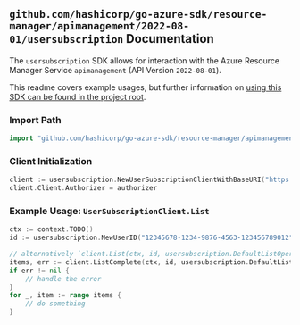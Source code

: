 
## `github.com/hashicorp/go-azure-sdk/resource-manager/apimanagement/2022-08-01/usersubscription` Documentation

The `usersubscription` SDK allows for interaction with the Azure Resource Manager Service `apimanagement` (API Version `2022-08-01`).

This readme covers example usages, but further information on [using this SDK can be found in the project root](https://github.com/hashicorp/go-azure-sdk/tree/main/docs).

### Import Path

```go
import "github.com/hashicorp/go-azure-sdk/resource-manager/apimanagement/2022-08-01/usersubscription"
```


### Client Initialization

```go
client := usersubscription.NewUserSubscriptionClientWithBaseURI("https://management.azure.com")
client.Client.Authorizer = authorizer
```


### Example Usage: `UserSubscriptionClient.List`

```go
ctx := context.TODO()
id := usersubscription.NewUserID("12345678-1234-9876-4563-123456789012", "example-resource-group", "serviceValue", "userIdValue")

// alternatively `client.List(ctx, id, usersubscription.DefaultListOperationOptions())` can be used to do batched pagination
items, err := client.ListComplete(ctx, id, usersubscription.DefaultListOperationOptions())
if err != nil {
	// handle the error
}
for _, item := range items {
	// do something
}
```
